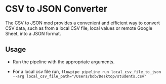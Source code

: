 # CSV to JSON Converter

The CSV to JSON mod provides a convenient and efficient way to convert CSV data, such as from a local CSV file, local values or remote Google Sheet, into a JSON format.

## Usage

- Run the pipeline with the appropriate arguments.

- For a local csv file run, `flowpipe pipeline run local_csv_file_to_json --arg local_csv_file_path="/Users/bob/Desktop/students.csv"`
